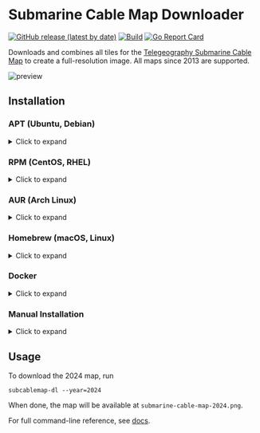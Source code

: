 # Submarine Cable Map Downloader
[![GitHub release (latest by date)](https://img.shields.io/github/v/release/gabe565/subcablemap-dl)](https://github.com/gabe565/subcablemap-dl/releases)
[![Build](https://github.com/gabe565/subcablemap-dl/actions/workflows/build.yaml/badge.svg)](https://github.com/gabe565/subcablemap-dl/actions/workflows/build.yaml)
[![Go Report Card](https://goreportcard.com/badge/github.com/gabe565/subcablemap-dl)](https://goreportcard.com/report/github.com/gabe565/subcablemap-dl)

Downloads and combines all tiles for the [Telegeography Submarine Cable Map](https://submarine-cable-map-2024.telegeography.com/) to create a full-resolution image. All maps since 2013 are supported.

![preview](https://github.com/gabe565/subcablemap-dl/assets/7717888/db101cfe-db1a-4c85-a91f-2e2a74d55041)

## Installation

### APT (Ubuntu, Debian)

<details>
  <summary>Click to expand</summary>

1. If you don't have it already, install the `ca-certificates` package
   ```shell
   sudo apt install ca-certificates
   ```

2. Add gabe565 apt repository
   ```
   echo 'deb [trusted=yes] https://apt.gabe565.com /' | sudo tee /etc/apt/sources.list.d/gabe565.list
   ```

3. Update apt repositories
   ```shell
   sudo apt update
   ```

4. Install subcablemap-dl
   ```shell
   sudo apt install subcablemap-dl
   ```
</details>

### RPM (CentOS, RHEL)

<details>
  <summary>Click to expand</summary>

1. If you don't have it already, install the `ca-certificates` package
   ```shell
   sudo dnf install ca-certificates
   ```

2. Add gabe565 rpm repository to `/etc/yum.repos.d/gabe565.repo`
   ```ini
   [gabe565]
   name=gabe565
   baseurl=https://rpm.gabe565.com
   enabled=1
   gpgcheck=0
   ```

3. Install subcablemap-dl
   ```shell
   sudo dnf install subcablemap-dl
   ```
</details>

### AUR (Arch Linux)

<details>
  <summary>Click to expand</summary>

Install [subcablemap-dl-bin](https://aur.archlinux.org/packages/subcablemap-dl-bin) with your [AUR helper](https://wiki.archlinux.org/index.php/AUR_helpers) of choice.
</details>

### Homebrew (macOS, Linux)

<details>
  <summary>Click to expand</summary>

Install subcablemap-dl from [gabe565/homebrew-tap](https://github.com/gabe565/homebrew-tap):
```shell
brew install gabe565/tap/subcablemap-dl
```
</details>

### Docker

<details>
  <summary>Click to expand</summary>

A Docker image is available at [`ghcr.io/gabe565/subcablemap-dl`](https://ghcr.io/gabe565/subcablemap-dl)

#### Usage
```shell
docker run --rm -it -v "$PWD:/data" ghcr.io/gabe565/subcablemap-dl --year=2024
```
</details>

### Manual Installation

<details>
  <summary>Click to expand</summary>

A binary is built for each release. You can either download one of these pre-built release assets, or you can perform a local Go build.

#### Released Binary
1. Download and run the [latest release](https://github.com/gabe565/subcablemap-dl/releases/latest) for your system and architecture.
2. Extract the binary and place it in the desired directory.

#### Local Go Build
```shell
go install github.com/gabe565/subcablemap-dl@latest
```

</details>

## Usage

To download the 2024 map, run
```shell
subcablemap-dl --year=2024
```
When done, the map will be available at `submarine-cable-map-2024.png`.

For full command-line reference, see [docs](./docs/subcablemap-dl.md).
